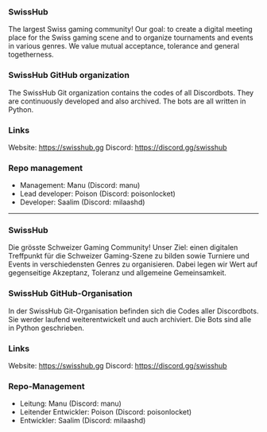 ### SwissHub
The largest Swiss gaming community! Our goal: to create a digital meeting place for
the Swiss gaming scene and to organize tournaments and events in various genres.
We value mutual acceptance, tolerance and general togetherness. 

### SwissHub GitHub organization
The SwissHub Git organization contains the codes of all Discordbots. They are
continuously developed and also archived. The bots are all written in Python.

### Links
Website: https://swisshub.gg
Discord: https://discord.gg/swisshub

### Repo management
- Management: Manu (Discord: manu)
- Lead developer: Poison (Discord: poisonlocket)
- Developer: Saalim (Discord: milaashd)

------------------------------------------------------------------------------------------

### SwissHub
Die grösste Schweizer Gaming Community! Unser Ziel: einen digitalen Treffpunkt für
die Schweizer Gaming-Szene zu bilden sowie Turniere und Events in verschiedensten Genres
zu organisieren. Dabei legen wir Wert auf gegenseitige Akzeptanz, Toleranz und allgemeine
Gemeinsamkeit.

### SwissHub GitHub-Organisation
In der SwissHub Git-Organisation befinden sich die Codes aller Discordbots. Sie werder
laufend weiterentwickelt und auch archiviert. Die Bots sind alle in Python geschrieben.

### Links
Website: https://swisshub.gg
Discord: https://discord.gg/swisshub

### Repo-Management
- Leitung: Manu (Discord: manu)
- Leitender Entwickler: Poison (Discord: poisonlocket)
- Entwickler: Saalim (Discord: milaashd)
